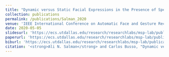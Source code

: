 ```yaml
---
title: "Dynamic versus Static Facial Expressions in the Presence of Speech"
collection: publications
permalink: /publications/Salman_2020
venue: 'IEEE International Conference on Automatic Face and Gesture Recognition (FG 2020)'
date: 2020-05-05
slidesurl: 'https://ecs.utdallas.edu/research/researchlabs/msp-lab/publications/Salman_2020-slides.pdf'
paperurl: 'https://ecs.utdallas.edu/research/researchlabs/msp-lab/publications/Salman_2020.pdf'
biburl: 'https://ecs.utdallas.edu/research/researchlabs/msp-lab/publications/Salman_2020.bib'
citation: '<strong>Ali N. Salman</strong> and Carlos Busso, "Dynamic versus Static Facial Expressions in the Presence of Speech” in IEEE International Conference on Automatic Face and Gesture Recognition (FG 2020), Argentina, May 2020.'
---
```

